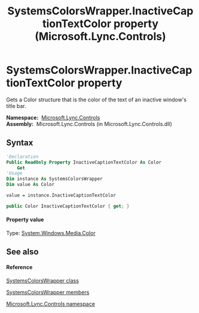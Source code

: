 ﻿---
title: SystemsColorsWrapper.InactiveCaptionTextColor property  (Microsoft.Lync.Controls)
TOCTitle: 'InactiveCaptionTextColor property '
ms:assetid: P:Microsoft.Lync.Controls.SystemsColorsWrapper.InactiveCaptionTextColor_DI_3_UC_OCS14MrefLyncWPF
ms:mtpsurl: https://msdn.microsoft.com/en-us/library/microsoft.lync.controls.systemscolorswrapper.inactivecaptiontextcolor_di_3_uc_ocs14mreflyncwpf(v=office.15)
ms:contentKeyID: 48591169
ms.date: 07/28/2014
mtps_version: v=office.15
f1_keywords:
- Microsoft.Lync.Controls.SystemsColorsWrapper.InactiveCaptionTextColor
dev_langs:
- CSharp
- JScript
- VB
- other
---

# SystemsColorsWrapper.InactiveCaptionTextColor property

Gets a Color structure that is the color of the text of an inactive window's title bar.

**Namespace:**  [Microsoft.Lync.Controls](microsoft-lync-controls-namespace_1.md)  
**Assembly:**  Microsoft.Lync.Controls (in Microsoft.Lync.Controls.dll)

## Syntax

``` vb
'Declaration
Public ReadOnly Property InactiveCaptionTextColor As Color
    Get
'Usage
Dim instance As SystemsColorsWrapper
Dim value As Color

value = instance.InactiveCaptionTextColor
```

``` csharp
public Color InactiveCaptionTextColor { get; }
```

#### Property value

Type: [System.Windows.Media.Color](http://msdn2.microsoft.com/en-us/library/ms653055)  

## See also

#### Reference

[SystemsColorsWrapper class](systemscolorswrapper-class-microsoft-lync-controls_1.md)

[SystemsColorsWrapper members](systemscolorswrapper-members-microsoft-lync-controls_1.md)

[Microsoft.Lync.Controls namespace](microsoft-lync-controls-namespace_1.md)

